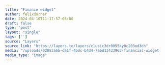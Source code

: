```yaml
---
title: "Finance widget"
author: felixdorner
date: 2024-04-10T11:17:57-03:00
draft: false
type: "post"
layout: "single"
tags: ['']
source: "Layers"
source_link: "https://layers.to/layers/clusic3dr0055ky0c203od3dh"
media: "/uploads/02883a6b-da1f-4bdc-b4d4-7abd13433963-financial-widget-4x.webp"
media_type: "image"
---
```


